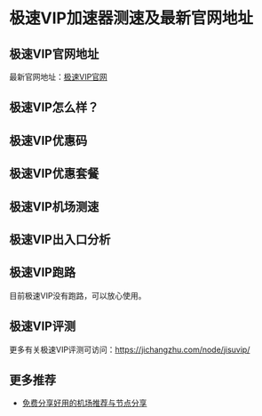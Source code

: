 # 极速VIP加速器测速及最新官网地址

## 极速VIP官网地址
最新官网地址：[极速VIP官网](https://jch.affxc.com/jisuvip/)

## 极速VIP怎么样？


## 极速VIP优惠码


## 极速VIP优惠套餐


## 极速VIP机场测速


## 极速VIP出入口分析


## 极速VIP跑路
目前极速VIP没有跑路，可以放心使用。

## 极速VIP评测
更多有关极速VIP评测可访问：https://jichangzhu.com/node/jisuvip/

## 更多推荐
 - [免费分享好用的机场推荐与节点分享](https://github.com/jichanghub/jichangtuijian)

